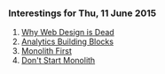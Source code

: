 ### Interestings for Thu, 11 June 2015

1. [Why Web Design is Dead](http://uxmag.com/articles/why-web-design-is-dead)
2. [Analytics Building Blocks](https://keen.io/)
3. [Monolith First](http://martinfowler.com/bliki/MonolithFirst.html)
4. [Don't Start Monolith](http://martinfowler.com/articles/dont-start-monolith.html)

